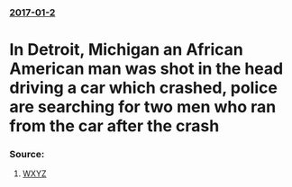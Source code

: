 ### [2017-01-2](/news/2017/01/2/index.md)

#  In Detroit, Michigan an African American man was shot in the head driving a car which crashed, police are searching for two men who ran from the car after the crash 




### Source:

1. [WXYZ](http://www.wxyz.com/news/region/detroit/police-investigating-after-man-found-shot-in-the-head-on-detroits-west-side)
